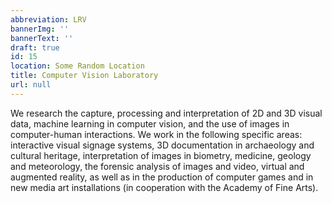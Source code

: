 ```yaml
---
abbreviation: LRV
bannerImg: ''
bannerText: ''
draft: true
id: 15
location: Some Random Location
title: Computer Vision Laboratory
url: null
---
```


We research the capture, processing and interpretation of 2D and 3D visual data, machine learning in computer vision, and the use of images in computer-human interactions. We work in the following specific areas: interactive visual signage systems, 3D documentation in archaeology and cultural heritage, interpretation of images in biometry, medicine, geology and meteorology, the forensic analysis of images and video, virtual and augmented reality, as well as in the production of computer games and in new media art installations (in cooperation with the Academy of Fine Arts).
